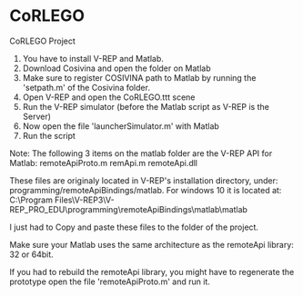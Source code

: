 # CoRLEGO
CoRLEGO Project

1. You have to install V-REP and Matlab. 
2. Download Cosivina and open the folder on Matlab
3. Make sure to register COSIVINA path to Matlab by running the 'setpath.m' of the Cosivina folder.
4. Open V-REP and open the CoRLEGO.ttt scene
5. Run the V-REP simulator (before the Matlab script as V-REP is the Server)
6. Now open the file 'launcherSimulator.m' with Matlab
7. Run the script 

Note:
The following 3 items on the matlab folder are the V-REP API for Matlab:
remoteApiProto.m
remApi.m
remoteApi.dll

These files are originaly located in V-REP's installation directory, under: programming/remoteApiBindings/matlab.
For windows 10 it is located at: 
C:\Program Files\V-REP3\V-REP_PRO_EDU\programming\remoteApiBindings\matlab\matlab

I just had to Copy and paste these files to the folder of the project.
    
Make sure your Matlab uses the same architecture as the remoteApi library: 32 or 64bit.

If you had to rebuild the remoteApi library, you might have to regenerate the prototype open the file 'remoteApiProto.m' and run it.
